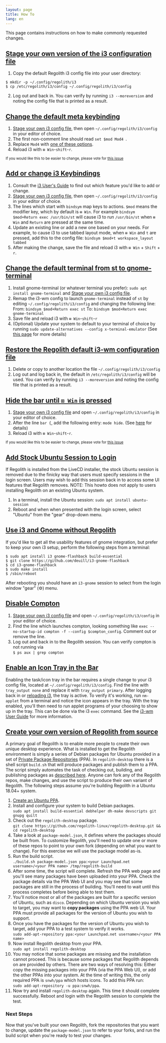 ```yaml
---
layout: page
title: How To
lang: en
---
```


This page contains instructions on how to make commonly requested changes.

## [Stage your own version of the i3 configuration file](#user-i3-config)
1. Copy the default Regolith i3 config file into your user directory:
```
$ mkdir -p ~/.config/regolith/i3
$ cp /etc/regolith/i3/config ~/.config/regolith/i3/config
```
2. Log out and back in. You can verify by running `i3 --moreversion` and noting the config file that is printed as a result.

## [Change the default meta keybinding](#key-binding)

1. [Stage your own i3 config file](#user-i3-config), then open `~/.config/regolith/i3/config` in your editor of choice.
2. The first non-comment line should read `set $mod Mod4
`.
3. Replace `Mod4` with [one of these options](https://i3wm.org/docs/userguide.html#keybindings).
4. Reload i3 with `⊞ Win`-`shift`-`r`.

<sub>If you would like this to be easier to change, please vote for [this issue](https://github.com/regolith-linux/regolith-desktop/issues/16)</sub>

## [Add or change i3 Keybindings](#change-keybinging)
1. Consult the [i3 User's Guide](https://i3wm.org/docs/userguide.html) to find out which feature you'd like to add or change.
2. [Stage your own i3 config file](#user-i3-config), then open `~/.config/regolith/i3/config` in your editor of choice.
3. The lines which start with `bindsym` map keys to actions.  `$mod` means the modifier key, which by default is `⊞ Win`.  For example `bindsym $mod+Return exec /usr/bin/st` will cause i3 to run `/usr/bin/st` when `⊞ Win` and `Return` are pressed at the same time.
4. Update an existing line or add a new one based on your needs.  For example, to cause i3 to use tabbed layout mode, when `⊞ Win` and `t` are pressed, add this to the config file: `bindsym $mod+t workspace_layout tabbed`
5. After making the change, save the file and reload i3 with `⊞ Win` + `Shift` + `r`.

## [Change the default terminal from st to gnome-terminal](#default-term)

1. Install gnome-terminal (or whatever terminal you prefer): `sudo apt install gnome-terminal` and [Stage your own i3 config file](#user-i3-config).
2. Remap the i3-wm config to launch `gnome-terminal` instead of `st` by editing `~/.config/regolith/i3/config` and changing the following line:
From: `bindsym $mod+Return exec st`
To: `bindsym $mod+Return exec gnome-terminal`
3. Save file and reload i3 with `⊞ Win`-`shift`-`r`
4. (Optional) Update your system to default to your terminal of choice by running `sudo update-alternatives --config x-terminal-emulator` (See [this page](https://askubuntu.com/questions/578293/is-it-possible-to-remove-the-default-terminal-and-replace-it-with-some-other-ter) for more details)

## [Restore the Regolith default i3-wm configuration file](#default-i3-config)
1. Delete or copy to another location the file `~/.config/regolith/i3/config`
2. Log out and log back in, the default in `/etc/regolith/i3/config` will be used.  You can verify by running `i3 --moreversion` and noting the config file that is printed as a result.

## [Hide the bar until `⊞ Win` is pressed](#hide-bar)

1. [Stage your own i3 config file](#user-i3-config) and open `~/.config/regolith/i3/config` in your editor of choice.
2. After the line `bar {`, add the following entry: `mode hide`. (See [here](https://i3wm.org/docs/userguide.html#_configuring_i3bar) for details)
3. Reload i3 with `⊞ Win`-`shift`-`r`.

<sub>If you would like this to be easier to change, please vote for [this issue](https://github.com/regolith-linux/regolith-desktop/issues/16)</sub>

## [Add Stock Ubuntu Session to Login](#stock-ubuntu)

If Regolith is installed from the LiveCD installer, the stock Ubuntu session is removed due to the finicky way that users must specify sessions in the login screen. Users may wish to add this session back in to access some UI features that Regolith removes.  NOTE: This howto does not apply to users installing Regolith on an existing Ubuntu system.

1. In a terminal, install the Ubuntu session: `sudo apt install ubuntu-session`
2. Reboot and when when presented with the login screen, select "Ubuntu" from the "gear" drop-down menu.

## [Use i3 and Gnome without Regolith](#i3-gnome-no-regolith)

If you'd like to get all the usability features of gnome integration, but prefer to keep your own i3 setup, perform the following steps from a terminal:
```
$ sudo apt install i3 gnome-flashback build-essential 
$ git clone https://github.com/deuill/i3-gnome-flashback
$ cd i3-gnome-flashback
$ sudo make install
$ /sbin/reboot
```

After rebooting you should have an `i3-gnome` session to select from the login window "gear" (⚙️) menu.

## [Disable Compton](#disable-compton)

1. [Stage your own i3 config file](#user-i3-config) and open `~/.config/regolith/i3/config` in your editor of choice.
2. Find the line which launches compton, looking something like `exec --no-startup-id compton -f --config $compton_config`.  Comment out or remove the line.
3. Log out and back in to the Regolith session.  You can verify compton is not running via <br/> `$ ps aux | grep compton`

## [Enable an Icon Tray in the Bar](#i3-tray)
Enabling the task/icon tray in the bar requires a single change to your i3 config file, located at `~/.config/regolith/i3/config`.  Find the line with `tray_output none` and replace it with `tray_output primary`.  After logging back in or [reloading i3](https://regolith-linux.org/keybindings.html), the tray is active.  To verify it's working, run `nm-applet` from a terminal and notice the icon appears in the tray.  With the tray enabled, you'll then need to run applet programs of your choosing to show up in the tray.  This can be done via the i3 `exec` command.  See the [i3-wm User Guide](https://i3wm.org/docs/userguide.html#_tray_output) for more information.

## [Create your own version of Regolith from source](#create-regolith-fork)

A primary goal of Regolith is to enable more people to create their own unique desktop experience.  What is installed to get the Regolith environment is simply a series of Debian packages for Ubuntu provided in a set of [Private Package Repositories](https://help.launchpad.net/Packaging/PPA?action=show&redirect=PPA) (PPA).  In `regolith-desktop` there is a shell script `build.sh` that will produce packages and publish them to a PPA. The script simply automates the task of checking out, building, and publishing packages as [described here](http://packaging.ubuntu.com/html/packaging-new-software.html). Anyone can fork any of the Regolith repos, make changes, and use the script to produce their own variant of Regolith.  The following steps assume you're building Regolith in a Ubuntu 18.04+ system.

1. [Create an Ubuntu PPA](https://askubuntu.com/a/71516).
1. Install and configure your system to build Debian packages.<br/>`sudo apt install build-essential debhelper dh-make devscripts git gnupg quilt`
2. Check out the `regolith-desktop` package.<br/>`git clone https://github.com/regolith-linux/regolith-desktop.git && cd regolith-desktop`
3. Take a look at `package-model.json`, it defines where the packages should be built from. To customize Regolith, you'll need to update one or more of these repos to point to your own fork (depending on what you want to change).  For this exercise we will use the package model as-is.
4. Run the build script.<br/>`./build.sh package-model.json ppa:<your Launchpad.net username>/<your PPA name> /tmp/regolith-build`
5. After some time, the script will complete.  Refresh the PPA web page and you'll see many packages have been uploaded into your PPA. Check the package details via the PPA Web UI and you may see that some packages are still in the process of building.  You'll need to wait until this process completes before being able to test them.
6. You'll notice most or all of the packages are built for a specific version of Ubuntu, such as `disco`.  Depending on which Ubuntu version you wish to target, you may want to **copy packages** using the PPA web UI.  Your PPA must provide all packages for the version of Ubuntu you wish to support.
7. Once you have the packages for the version of Ubuntu you wish to target, add your PPA to a test system to verify it works.<br/>`sudo add-apt-repository ppa:<your Launchpad.net username>/<your PPA name>`
8. Now install Regolith desktop from your PPA.<br/>`sudo apt install regolith-desktop`
9. You may notice that some packages are missing and the installation cannot proceed.  This is because some packages that Regolith depends on are provided by others.  There are two ways of resolving this: Either copy the missing packages into your PPA (via the PPA Web UI), or add the other PPAs into your system.  At the time of writing this, the only required PPA is `snwh/ppa` which hosts icons.  To add this PPA run:<br/>`sudo add-apt-repository -u ppa:snwh/ppa`.  
9. Now try and install `regolith-desktop` again.  This time it should complete successfully.  Reboot and login with the Regolith session to complete the test.

### Next Steps

Now that you've built your own Regolith, fork the repositories that you want to change, update the `package-model.json` to refer to your forks, and run the build script when you're ready to test your changes.

